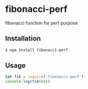 fibonacci-perf
=========

fibonacci function for perf purpose

## Installation

```sh
$ npm install fibonacci-perf
```

## Usage

```js
let fib = require('fibonacci-perf')
console.log(fib(60))
```
